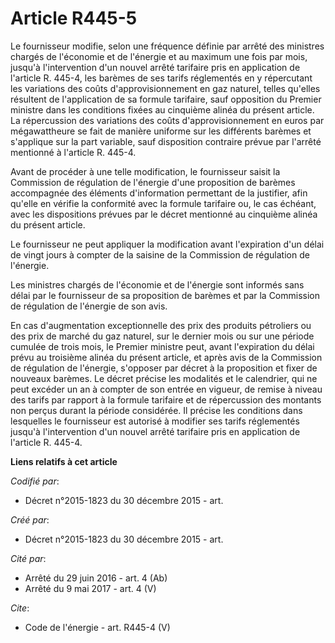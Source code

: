 # Article R445-5

Le fournisseur modifie, selon une fréquence définie par arrêté des ministres chargés de l'économie et de l'énergie et au
maximum une fois par mois, jusqu'à l'intervention d'un nouvel arrêté tarifaire pris en application de l'article R. 445-4, les
barèmes de ses tarifs réglementés en y répercutant les variations des coûts d'approvisionnement en gaz naturel, telles
qu'elles résultent de l'application de sa formule tarifaire, sauf opposition du Premier ministre dans les conditions fixées
au cinquième alinéa du présent article. La répercussion des variations des coûts d'approvisionnement en euros par
mégawattheure se fait de manière uniforme sur les différents barèmes et s'applique sur la part variable, sauf disposition
contraire prévue par l'arrêté mentionné à l'article R. 445-4. 

Avant de procéder à une telle modification, le fournisseur saisit la Commission de régulation de l'énergie d'une proposition
de barèmes accompagnée des éléments d'information permettant de la justifier, afin qu'elle en vérifie la conformité avec la
formule tarifaire ou, le cas échéant, avec les dispositions prévues par le décret mentionné au cinquième alinéa du présent
article. 

Le fournisseur ne peut appliquer la modification avant l'expiration d'un délai de vingt jours à compter de la saisine de la
Commission de régulation de l'énergie. 

Les ministres chargés de l'économie et de l'énergie sont informés sans délai par le fournisseur de sa proposition de barèmes
et par la Commission de régulation de l'énergie de son avis. 

En cas d'augmentation exceptionnelle des prix des produits pétroliers ou des prix de marché du gaz naturel, sur le dernier
mois ou sur une période cumulée de trois mois, le Premier ministre peut, avant l'expiration du délai prévu au troisième
alinéa du présent article, et après avis de la Commission de régulation de l'énergie, s'opposer par décret à la proposition
et fixer de nouveaux barèmes. Le décret précise les modalités et le calendrier, qui ne peut excéder un an à compter de son
entrée en vigueur, de remise à niveau des tarifs par rapport à la formule tarifaire et de répercussion des montants non
perçus durant la période considérée. Il précise les conditions dans lesquelles le fournisseur est autorisé à modifier ses
tarifs réglementés jusqu'à l'intervention d'un nouvel arrêté tarifaire pris en application de l'article R. 445-4.

**Liens relatifs à cet article**

_Codifié par_:

  - Décret n°2015-1823 du 30 décembre 2015 - art.

_Créé par_:

  - Décret n°2015-1823 du 30 décembre 2015 - art.

_Cité par_:

  - Arrêté du 29 juin 2016 - art. 4 (Ab)
  - Arrêté du 9 mai 2017 - art. 4 (V)

_Cite_:

  - Code de l'énergie - art. R445-4 (V)
